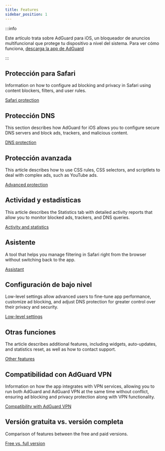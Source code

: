 ```yaml
---
title: Features
sidebar_position: 1
---
```


:::info

Este artículo trata sobre AdGuard para iOS, un bloqueador de anuncios multifuncional que protege tu dispositivo a nivel del sistema. Para ver cómo funciona, [descarga la app de AdGuard](https://agrd.io/download-kb-adblock)

:::

## Protección para Safari

Information on how to configure ad blocking and privacy in Safari using content blockers, filters, and user rules.

[Safari protection](/adguard-for-ios/features/safari-protection.md)

## Protección DNS

This section describes how AdGuard for iOS allows you to configure secure DNS servers and block ads, trackers, and malicious content.

[DNS protection](/adguard-for-ios/features/dns-protection/)

## Protección avanzada

This article describes how to use CSS rules, CSS selectors, and scriptlets to deal with complex ads, such as YouTube ads.

[Advanced protection](/adguard-for-ios/features/advanced-protection.md)

## Actividad y estadísticas

This article describes the Statistics tab with detailed activity reports that allow you to monitor blocked ads, trackers, and DNS queries.

[Activity and statistics](/adguard-for-ios/features/activity.md)

## Asistente

A tool that helps you manage filtering in Safari right from the browser without switching back to the app.

[Assistant](/adguard-for-ios/features/assistant.md)

## Configuración de bajo nivel

Low-level settings allow advanced users to fine-tune app performance, customize ad blocking, and adjust DNS protection for greater control over their privacy and security.

[Low-level settings](/adguard-for-ios/features/low-level-settings.md)

## Otras funciones

The article describes additional features, including widgets, auto-updates, and statistics reset, as well as how to contact support.

[Other features](/adguard-for-ios/features/other-features.md)

## Compatibilidad con AdGuard VPN

Information on how the app integrates with VPN services, allowing you to run both AdGuard and AdGuard VPN at the same time without conflict, ensuring ad blocking and privacy protection along with VPN functionality.

[Compatibility with AdGuard VPN](/adguard-for-ios/features/compatibility-with-adguard-vpn.md)

## Versión gratuita vs. versión completa

Comparison of features between the free and paid versions.

[Free vs. full version](/adguard-for-ios/features/free-vs-full.md)
